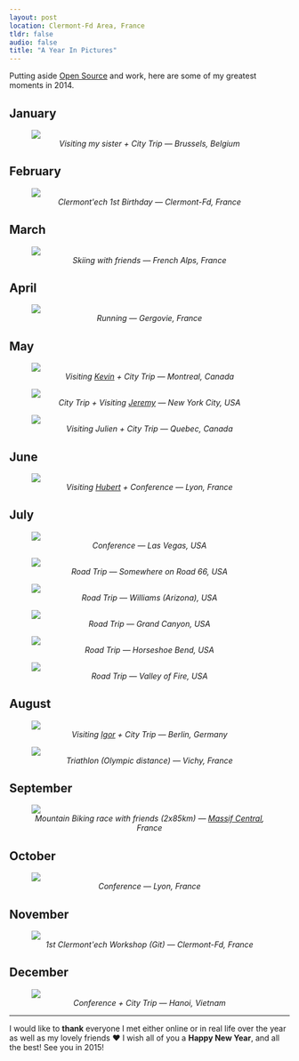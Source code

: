 ```yaml
---
layout: post
location: Clermont-Fd Area, France
tldr: false
audio: false
title: "A Year In Pictures"
---
```


<style>
    figcaption {
        text-align: center;
        font-style: italic;
    }
</style>

Putting aside [Open Source](https://github.com/willdurand) and work, here are some
of my greatest moments in 2014.

## January

<figure>
<img src="/images/posts/2014/brussels.jpg">

<figcaption>Visiting my sister + City Trip &mdash; Brussels,
Belgium</figcaption>
</figure>

## February

<figure>
<img src="/images/posts/2014/clermontech-birthday.jpg">

<figcaption>Clermont'ech 1st Birthday &mdash; Clermont-Fd, France</figcaption>
</figure>

## March

<figure>
<img src="/images/posts/2014/alps.jpg">

<figcaption>Skiing with friends &mdash; French Alps, France</figcaption>
</figure>

## April

<figure>
<img src="/images/posts/2014/running.jpg">

<figcaption>Running &mdash; Gergovie, France</figcaption>
</figure>

## May

<figure>
<img src="/images/posts/2014/montreal.jpg">

<figcaption>Visiting <a href="https://twitter.com/KPhoen">Kevin</a> + City Trip &mdash; Montreal, Canada</figcaption>
</figure>

<figure>
<img src="/images/posts/2014/nyc.jpg">

<figcaption>City Trip + Visiting <a href="https://twitter.com/jmikola">Jeremy</a> &mdash; New York City, USA</figcaption>
</figure>

<figure>
<img src="/images/posts/2014/quebec.jpg">

<figcaption>Visiting Julien + City Trip &mdash; Quebec, Canada</figcaption>
</figure>

## June

<figure>
<img src="/images/posts/2014/phptour.jpg">

<figcaption>Visiting <a href="https://twitter.com/youb_s">Hubert</a> + Conference &mdash; Lyon, France</figcaption>
</figure>

## July

<figure>
<img src="/images/posts/2014/las-vegas.jpg">

<figcaption>Conference &mdash; Las Vegas, USA</figcaption>
</figure>

<figure>
<img src="/images/posts/2014/road66.jpg">

<figcaption>Road Trip &mdash; Somewhere on Road 66, USA</figcaption>
</figure>

<figure>
<img src="/images/posts/2014/williams.jpg">

<figcaption>Road Trip &mdash; Williams (Arizona), USA</figcaption>
</figure>

<figure>
<img src="/images/posts/2014/grand-canyon.jpg">

<figcaption>Road Trip &mdash; Grand Canyon, USA</figcaption>
</figure>

<figure>
<img src="/images/posts/2014/horseshoe-bend.jpg">

<figcaption>Road Trip &mdash; Horseshoe Bend, USA</figcaption>
</figure>

<figure>
<img src="/images/posts/2014/valley-of-fire.jpg">

<figcaption>Road Trip &mdash; Valley of Fire, USA</figcaption>
</figure>

## August

<figure>
<img src="/images/posts/2014/berlin.jpg">

<figcaption>Visiting <a href="https://twitter.com/igorwhiletrue">Igor</a> + City Trip &mdash; Berlin, Germany</figcaption>
</figure>

<figure>
<img src="/images/posts/2014/vichy-tri.jpg">

<figcaption>Triathlon (Olympic distance) &mdash; Vichy, France</figcaption>
</figure>

## September

<figure>
<img src="/images/posts/2014/bike.jpg">

<figcaption>Mountain Biking race with friends (2x85km) &mdash; <a href="http://en.wikipedia.org/wiki/Massif_Central">Massif Central</a>, France</figcaption>
</figure>

## October

<figure>
<img src="/images/posts/2014/blend.jpg">

<figcaption>Conference &mdash; Lyon, France</figcaption>
</figure>

## November

<figure>
<img src="/images/posts/2014/clermontech-workshop.jpg">

<figcaption>1st Clermont'ech Workshop (Git) &mdash; Clermont-Fd, France</figcaption>
</figure>

## December

<figure>
<img src="/images/posts/2014/hanoi.jpg">

<figcaption>Conference + City Trip &mdash; Hanoi, Vietnam</figcaption>
</figure>

---

I would like to **thank** everyone I met either online or in real life over the
year as well as my lovely friends &hearts; I wish all of you a **Happy New
Year**, and all the best! See you in 2015!

